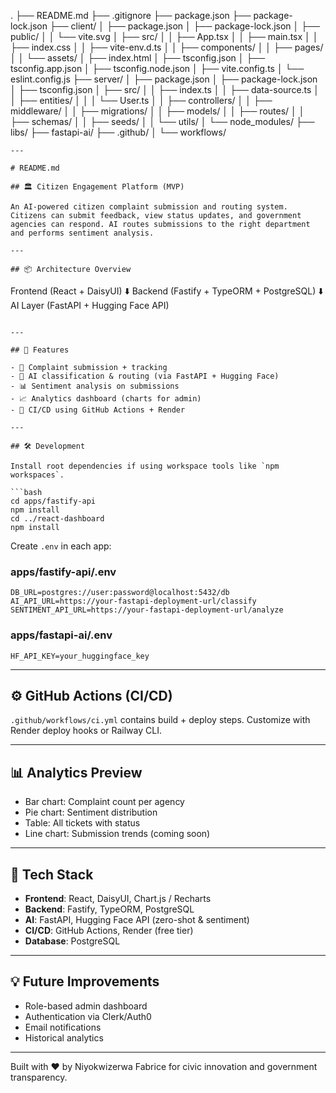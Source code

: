 .
├── README.md
├── .gitignore
├── package.json
├── package-lock.json
├── client/
│   ├── package.json
│   ├── package-lock.json
│   ├── public/
│   │   └── vite.svg
│   ├── src/
│   │   ├── App.tsx
│   │   ├── main.tsx
│   │   ├── index.css
│   │   ├── vite-env.d.ts
│   │   ├── components/
│   │   ├── pages/
│   │   └── assets/
│   ├── index.html
│   ├── tsconfig.json
│   ├── tsconfig.app.json
│   ├── tsconfig.node.json
│   ├── vite.config.ts
│   └── eslint.config.js
├── server/
│   ├── package.json
│   ├── package-lock.json
│   ├── tsconfig.json
│   ├── src/
│   │   ├── index.ts
│   │   ├── data-source.ts
│   │   ├── entities/
│   │   │   └── User.ts
│   │   ├── controllers/
│   │   ├── middleware/
│   │   ├── migrations/
│   │   ├── models/
│   │   ├── routes/
│   │   ├── schemas/
│   │   ├── seeds/
│   │   └── utils/
│   └── node_modules/
├── libs/
├── fastapi-ai/
├── .github/
│   └── workflows/
```
---

# README.md

## 🏛️ Citizen Engagement Platform (MVP)

An AI-powered citizen complaint submission and routing system. Citizens can submit feedback, view status updates, and government agencies can respond. AI routes submissions to the right department and performs sentiment analysis.

---

## 📦 Architecture Overview

```
Frontend (React + DaisyUI)
    ⬇️
Backend (Fastify + TypeORM + PostgreSQL)
    ⬇️
AI Layer (FastAPI + Hugging Face API)
```

---

## 🧠 Features

- 📝 Complaint submission + tracking
- 🧠 AI classification & routing (via FastAPI + Hugging Face)
- 📊 Sentiment analysis on submissions
- 📈 Analytics dashboard (charts for admin)
- 🔁 CI/CD using GitHub Actions + Render

---

## 🛠️ Development

Install root dependencies if using workspace tools like `npm workspaces`.

```bash
cd apps/fastify-api
npm install
cd ../react-dashboard
npm install
```

Create `.env` in each app:

### apps/fastify-api/.env
```
DB_URL=postgres://user:password@localhost:5432/db
AI_API_URL=https://your-fastapi-deployment-url/classify
SENTIMENT_API_URL=https://your-fastapi-deployment-url/analyze
```

### apps/fastapi-ai/.env
```
HF_API_KEY=your_huggingface_key
```

---

## ⚙️ GitHub Actions (CI/CD)

`.github/workflows/ci.yml` contains build + deploy steps.
Customize with Render deploy hooks or Railway CLI.

---

## 📊 Analytics Preview

- Bar chart: Complaint count per agency
- Pie chart: Sentiment distribution
- Table: All tickets with status
- Line chart: Submission trends (coming soon)

---

## 🧪 Tech Stack

- **Frontend**: React, DaisyUI, Chart.js / Recharts
- **Backend**: Fastify, TypeORM, PostgreSQL
- **AI**: FastAPI, Hugging Face API (zero-shot & sentiment)
- **CI/CD**: GitHub Actions, Render (free tier)
- **Database**: PostgreSQL

---

## 💡 Future Improvements

- Role-based admin dashboard
- Authentication via Clerk/Auth0
- Email notifications
- Historical analytics

---

Built with ❤️ by Niyokwizerwa Fabrice for civic innovation and government transparency.
